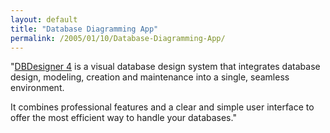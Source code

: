 ```yaml
---
layout: default
title: "Database Diagramming App"
permalink: /2005/01/10/Database-Diagramming-App/
---
```


"<a href="http://www.fabforce.net/dbdesigner4/index.php" target="_blank">DBDesigner 4</a> is a visual database design system that integrates database design, modeling, creation and maintenance into a single, seamless environment.

It combines professional features and a clear and simple user interface to offer the most efficient way to handle your databases."